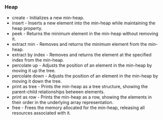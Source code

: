 ### Heap

- create - Initializes a new min-heap.
- insert - Inserts a new element into the min-heap while maintaining the heap property.
- peek - Returns the minimum element in the min-heap without removing it.
- extract min - Removes and returns the minimum element from the min-heap.
- extract by index - Removes and returns the element at the specified index from the min-heap.
- percolate up - Adjusts the position of an element in the min-heap by moving it up the tree.
- percolate down - Adjusts the position of an element in the min-heap by moving it down the tree.
- print as tree - Prints the min-heap as a tree structure, showing the parent-child relationships between elements.
- print as row - Prints the min-heap as a row, showing the elements in their order in the underlying array representation.
- free - Frees the memory allocated for the min-heap, releasing all resources associated with it.
